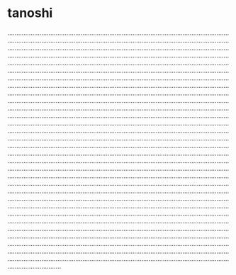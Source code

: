 # tanoshi

..................................................................................................................................................................................................................................................................................................................................................................................................................................................................................................................................................................................................................................................................................................................................................................................................................................................................................................................................................................................................................................................................................................................................................................................................................................................................................................................................................................................................................................................................................................................................................................................................................................................................................................................................................................................................................................................................................................................................................................................................................................................................................................................................................................................................................................................................................................................................................................................................................................................................................................................................................................................................................................................................................................................................................................................................................................................................................................................................................................................................................................................................................................................................................................................................................................................................................................................................................................................................................................................................................................................................................................................................................................................................................................................................................................................................................................................................................................................................................................................................................................